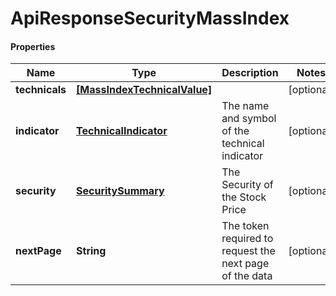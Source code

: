 # ApiResponseSecurityMassIndex

#### Properties
Name | Type | Description | Notes
------------ | ------------- | ------------- | -------------
**technicals** | [**[MassIndexTechnicalValue]**](MassIndexTechnicalValue.md) |  | [optional] 
**indicator** | [**TechnicalIndicator**](TechnicalIndicator.md) | The name and symbol of the technical indicator | [optional] 
**security** | [**SecuritySummary**](SecuritySummary.md) | The Security of the Stock Price | [optional] 
**nextPage** | **String** | The token required to request the next page of the data | [optional] 



